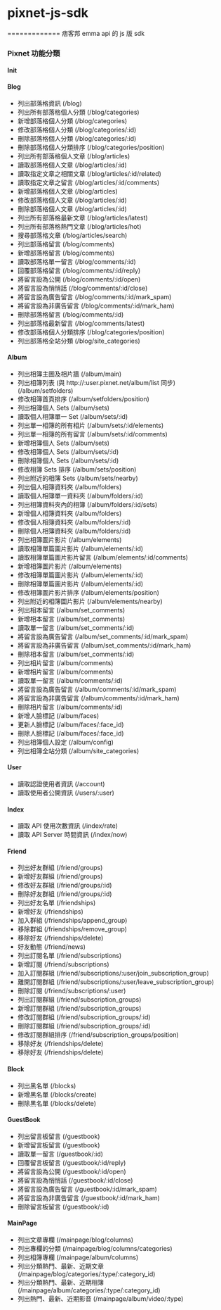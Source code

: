# pixnet-js-sdk
=============
痞客邦 emma api 的 js 版 sdk

### Pixnet 功能分類

#### Init
#### Blog
- 列出部落格資訊 (/blog)
- 列出所有部落格個人分類 (/blog/categories)
- 新增部落格個人分類 (/blog/categories)
- 修改部落格個人分類 (/blog/categories/:id)
- 刪除部落格個人分類 (/blog/categories/:id)
- 刪除部落格個人分類排序 (/blog/categories/position)
- 列出所有部落格個人文章 (/blog/articles)
- 讀取部落格個人文章 (/blog/articles/:id)
- 讀取指定文章之相關文章 (/blog/articles/:id/related)
- 讀取指定文章之留言 (/blog/articles/:id/comments)
- 新增部落格個人文章 (/blog/articles)
- 修改部落格個人文章 (/blog/articles/:id)
- 刪除部落格個人文章 (/blog/articles/:id)
- 列出所有部落格最新文章 (/blog/articles/latest)
- 列出所有部落格熱門文章 (/blog/articles/hot)
- 搜尋部落格文章 (/blog/articles/search)
- 列出部落格留言 (/blog/comments)
- 新增部落格留言 (/blog/comments)
- 讀取部落格單一留言 (/blog/comments/:id)
- 回覆部落格留言 (/blog/comments/:id/reply)
- 將留言設為公開 (/blog/comments/:id/open)
- 將留言設為悄悄話 (/blog/comments/:id/close)
- 將留言設為廣告留言 (/blog/comments/:id/mark_spam)
- 將留言設為非廣告留言 (/blog/comments/:id/mark_ham)
- 刪除部落格留言 (/blog/comments/:id)
- 列出部落格最新留言 (/blog/comments/latest)
- 修改部落格個人分類排序 (/blog/categories/position)
- 列出部落格全站分類 (/blog/site_categories)
#### Album
- 列出相簿主圖及相片牆 (/album/main)
- 列出相簿列表 (與 http://:user.pixnet.net/album/list 同步) (/album/setfolders)
- 修改相簿首頁排序 (/album/setfolders/position)
- 列出相簿個人 Sets (/album/sets)
- 讀取個人相簿單一 Set (/album/sets/:id)
- 列出單一相簿的所有相片 (/album/sets/:id/elements)
- 列出單一相簿的所有留言 (/album/sets/:id/comments)
- 新增相簿個人 Sets (/album/sets)
- 修改相簿個人 Sets (/album/sets/:id)
- 刪除相簿個人 Sets (/album/sets/:id)
- 修改相簿 Sets 排序 (/album/sets/position)
- 列出附近的相簿 Sets (/album/sets/nearby)
- 列出個人相簿資料夾 (/album/folders)
- 讀取個人相簿單一資料夾 (/album/folders/:id)
- 列出相簿資料夾內的相簿 (/album/folders/:id/sets)
- 新增個人相簿資料夾 (/album/folders)
- 修改個人相簿資料夾 (/album/folders/:id)
- 刪除個人相簿資料夾 (/album/folders/:id)
- 列出相簿圖片影片 (/album/elements)
- 讀取相簿單篇圖片影片 (/album/elements/:id)
- 讀取相簿單篇圖片影片留言 (/album/elements/:id/comments)
- 新增相簿圖片影片 (/album/elements)
- 修改相簿單篇圖片影片 (/album/elements/:id)
- 刪除相簿單篇圖片影片 (/album/elements/:id)
- 修改相簿圖片影片排序 (/album/elements/position)
- 列出附近的相簿圖片影片 (/album/elements/nearby)
- 列出相本留言 (/album/set_comments)
- 新增相本留言 (/album/set_comments)
- 讀取單一留言 (/album/set_comments/:id)
- 將留言設為廣告留言 (/album/set_comments/:id/mark_spam)
- 將留言設為非廣告留言 (/album/set_comments/:id/mark_ham)
- 刪除相本留言 (/album/set_comments/:id)
- 列出相片留言 (/album/comments)
- 新增相片留言 (/album/comments)
- 讀取單一留言 (/album/comments/:id)
- 將留言設為廣告留言 (/album/comments/:id/mark_spam)
- 將留言設為非廣告留言 (/album/comments/:id/mark_ham)
- 刪除相片留言 (/album/comments/:id)
- 新增人臉標記 (/album/faces)
- 更新人臉標記 (/album/faces/:face_id)
- 刪除人臉標記 (/album/faces/:face_id)
- 列出相簿個人設定 (/album/config)
- 列出相簿全站分類 (/album/site_categories)
#### User
- 讀取認證使用者資訊 (/account)
- 讀取使用者公開資訊 (/users/:user)
#### Index
- 讀取 API 使用次數資訊 (/index/rate)
- 讀取 API Server 時間資訊 (/index/now)
#### Friend
- 列出好友群組 (/friend/groups)
- 新增好友群組 (/friend/groups)
- 修改好友群組 (/friend/groups/:id)
- 刪除好友群組 (/friend/groups/:id)
- 列出好友名單 (/friendships)
- 新增好友 (/friendships)
- 加入群組 (/friendships/append_group)
- 移除群組 (/friendships/remove_group)
- 移除好友 (/friendships/delete)
- 好友動態 (/friend/news)
- 列出訂閱名單 (/friend/subscriptions)
- 新增訂閱 (/friend/subscriptions)
- 加入訂閱群組 (/friend/subscriptions/:user/join_subscription_group)
- 離開訂閱群組 (/friend/subscriptions/:user/leave_subscription_group)
- 刪除訂閱 (/friend/subscriptions/:user)
- 列出訂閱群組 (/friend/subscription_groups)
- 新增訂閱群組 (/friend/subscription_groups)
- 修改訂閱群組 (/friend/subscription_groups/:id)
- 刪除訂閱群組 (/friend/subscription_groups/:id)
- 修改訂閱群組排序 (/friend/subscription_groups/position)
- 移除好友 (/friendships/delete)
- 移除好友 (/friendships/delete)
#### Block
- 列出黑名單 (/blocks)
- 新增黑名單 (/blocks/create)
- 刪除黑名單 (/blocks/delete)
#### GuestBook
- 列出留言板留言 (/guestbook)
- 新增留言板留言 (/guestbook)
- 讀取單一留言 (/guestbook/:id)
- 回覆留言板留言 (/guestbook/:id/reply)
- 將留言設為公開 (/guestbook/:id/open)
- 將留言設為悄悄話 (/guestbook/:id/close)
- 將留言設為廣告留言 (/guestbook/:id/mark_spam)
- 將留言設為非廣告留言 (/guestbook/:id/mark_ham)
- 刪除留言板留言 (/guestbook/:id)
#### MainPage
- 列出文章專欄 (/mainpage/blog/columns)
- 列出專欄的分類 (/mainpage/blog/columns/categories)
- 列出相簿專欄 (/mainpage/album/columns)
- 列出分類熱門、最新、近期文章 (/mainpage/blog/categories/:type/:category_id)
- 列出分類熱門、最新、近期相簿 (/mainpage/album/categories/:type/:category_id)
- 列出熱門、最新、近期影音 (/mainpage/album/video/:type)
